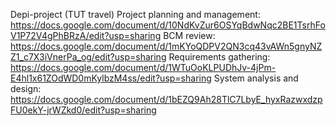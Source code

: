 Depi-project (TUT travel)
Project planning and management: https://docs.google.com/document/d/10NdKvZur6OSYqBdwNqc2BE1TsrhFoV1P72V4gPhBRzA/edit?usp=sharing
 BCM review: https://docs.google.com/document/d/1mKYoQDPV2QN3cq43vAWn5gnyNZZ1_c7X3iVnerPa_og/edit?usp=sharing
Requirements gathering: https://docs.google.com/document/d/1WTuOoKLPUDhJv-4jPm-E4hl1x61ZOdWD0mKylbzM4ss/edit?usp=sharing
System analysis and design: https://docs.google.com/document/d/1bEZQ9Ah28TlC7LbyE_hyxRazwxdzpFU0ekY-jrWZkd0/edit?usp=sharing
